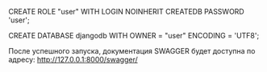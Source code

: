 
CREATE ROLE "user" WITH LOGIN NOINHERIT CREATEDB PASSWORD 'user';

CREATE DATABASE djangodb WITH OWNER = "user" ENCODING = 'UTF8';

После успешного запуска, документация SWAGGER будет доступна по адресу:
http://127.0.0.1:8000/swagger/
